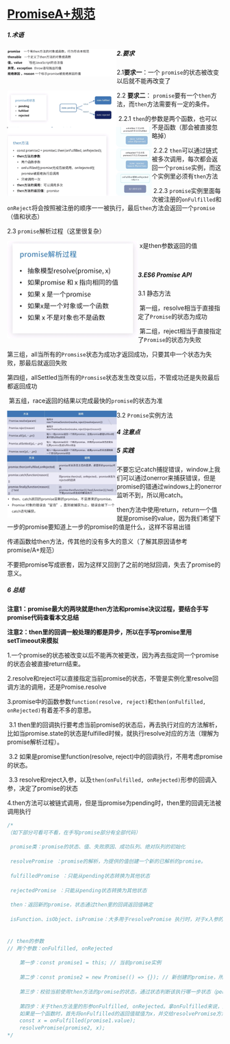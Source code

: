 # [PromiseA+规范](https://www.jianshu.com/p/e0f91e03d6c1)

##### 1.术语

<img src="Promise.assets/image-20210419144827649.png" alt="image-20210419144827649" style="zoom:25%;" align="left"/>

##### 2.要求

2.1**要求一**：一个 `promise`的状态被改变以后就不能再改变了

<img src="Promise.assets/image-20210419145157221.png" alt="image-20210419145157221" style="zoom:25%;" align="left"/>

2.2 **要求二**： `promise`要有一个`then`方法，而`then`方法需要有一定的条件。

<img src="Promise.assets/image-20210419151404008.png" alt="image-20210419151404008" style="zoom: 33%;" align="left"/>

​	2.2.1 `then`的参数是两个函数，也可以不是函数（那会被直接忽略掉）

​	2.2.2 `then`可以通过链式被多次调用，每次都会返回一个`promise`实例，而这个实例里必须有`then`方法

​	2.2.3 `promise`实例里面每次被注册的`onFulfilled`和`onReject`将会按照被注册的顺序一一被执行，最后`then`方法会返回一个`promise`（值和状态）

2.3 `promise`解析过程（这里很复杂）

<img src="Promise.assets\image-20220308153002570.png" alt="image-20220308153002570"  align="left" style="zoom:50%;" />

​	x是then参数返回的值

​	

##### 3.ES6 Promise API

3.1 静态方法

​	第一组，resolve相当于直接指定了`Promise`的状态为成功

​	第二组，reject相当于直接指定了`Promise`的状态为失败

​	第三组，all当所有的`Promsise`状态为成功才返回成功，只要其中一个状态为失败，那最后就返回失败

​	第四组，allSettled当所有的`Promsise`状态发生改变以后，不管成功还是失败最后都返回成功

​	第五组，race返回的结果以完成最快的`promise`的状态为准

<img src="Promise.assets/image-20210419153645013.png" alt="image-20210419153645013" style="zoom:25%;" align="left"/>

3.2 `Promise`实例方法

<img src="Promise.assets/image-20210419154457986.png" alt="image-20210419154457986" style="zoom:25%;" align="left"/>

##### 4 注意点

<img src="Promise.assets/image-20210419155002159.png" alt="image-20210419155002159" style="zoom:25%;" align="left"/>

##### 5 实践

不要忘记catch捕捉错误，window上我们可以通过onerror来捕获错误，但是promise的错通过windows上的onerror监听不到，所以用catch。

then方法中使用return，return一个值就是promise的value，因为我们希望下一步的promise要知道上一步的promise的值是什么，这样不容易出错

传递函数给then方法，传其他的没有多大的意义（了解其原因请参考promise/A+规范）

不要把promise写成嵌套，因为这样又回到了之前的地狱回调，失去了promise的意义。

##### 6 总结

**注意1：promise最大的两块就是then方法和promise决议过程，要结合手写promise代码查看本文总结**

**注意2：then里的回调一般处理的都是异步，所以在手写promise里用setTimeout来模拟**

1.一个promise的状态被改变以后不能再次被更改，因为再去指定同一个promise的状态会被直接return结束。

2.resolve和reject可以直接指定当前promise的状态，不管是实例化里resolve回调方法的调用，还是Promise.resolve

3.promise中的函数参数`function(resolve, reject)`和`then(onFulfilled, onRejected)`有着差不多的意思。

​		3.1 then里的回调执行要考虑当前promise的状态后，再去执行对应的方法解析，比如当promise.state的状态是fulfilled时候，就执行resolve对应的方法（理解为promise解析过程）。

​		3.2 如果是promise里function(resolve, reject)中的回调执行，不用考虑promise的状态。

​		3.3 resolve和reject入参，以及`then(onFulfilled, onRejected)`形参的回调入参，决定了promise的状态

4.then方法可以被链式调用，但是当promise为pending时，then里的回调无法被调用执行

```js
/*
（如下部分可看可不看，在手写promise部分有全部代码）

 promise类：promise的状态、值、失败原因、成功队列、绝对队列的初始化

 resolvePromise ：promise的解析，为提供的值创建一个新的已解析的promise。

 fulfilledPromise ：只能从pending状态转换为其他状态

 rejectedPromise ：只能从pending状态转换为其他状态

 then：返回新的promise，状态通过then里的回调返回值确定

 isFunction、isObject、isPromise：大多用于resolvePromise 执行时，对于x入参的校验，以及then的入参校验


// then的参数
// 两个参数：onFulfilled, onRejected

	第一步：const promise1 = this; // 当前promise实例
	
    第二步：const promise2 = new Promise(() => {}); // 新创建的promise，所以then方法会返回新的promise
    
    第三步：校验当前使用then方法的promise的状态，通过状态判断该执行哪一步状态（pending、fulfilled、rejected）的方法解析，比如当promise1.state的状态是fulfilled时候，就执行resolvePromise 方法
    
    第四步：关于then方法里的形参onFulfilled, onRejected。拿onFulfilled来说，如果该参数不是一个函数直接返回promise1
    如果是一个函数时，首先将onFulfilled的返回值赋值为x，并交给resolvePromise方法去处理。注意这里onFulfilled(promise1.value)的形参，就是当前promise的值，所以在应用里我们能在回调中拿到promise的value
    const x = onFulfilled(promise1.value);
    resolvePromise(promise2, x);
*/
```

